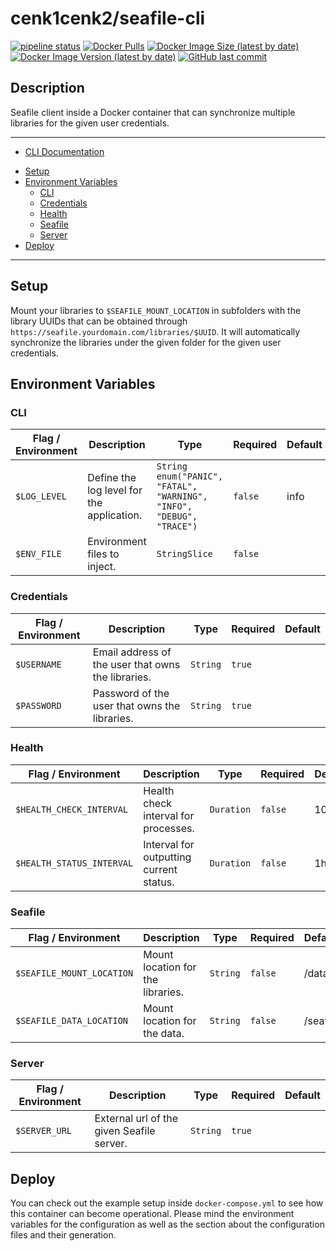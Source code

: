 # cenk1cenk2/seafile-cli

[![pipeline status](https://gitlab.kilic.dev/docker/seafile-cli/badges/master/pipeline.svg)](https://gitlab.kilic.dev/docker/seafile-cli/-/commits/master) [![Docker Pulls](https://img.shields.io/docker/pulls/cenk1cenk2/seafile-cli)](https://hub.docker.com/repository/docker/cenk1cenk2/seafile-cli) [![Docker Image Size (latest by date)](https://img.shields.io/docker/image-size/cenk1cenk2/seafile-cli)](https://hub.docker.com/repository/docker/cenk1cenk2/seafile-cli) [![Docker Image Version (latest by date)](https://img.shields.io/docker/v/cenk1cenk2/seafile-cli)](https://hub.docker.com/repository/docker/cenk1cenk2/seafile-cli) [![GitHub last commit](https://img.shields.io/github/last-commit/cenk1cenk2/seafile-cli)](https://github.com/cenk1cenk2/seafile-cli)

## Description

Seafile client inside a Docker container that can synchronize multiple libraries for the given user credentials.

---

- [CLI Documentation](./CLI.md)

<!-- toc -->

- [Setup](#setup)
- [Environment Variables](#environment-variables)
  - [CLI](#cli)
  - [Credentials](#credentials)
  - [Health](#health)
  - [Seafile](#seafile)
  - [Server](#server)
- [Deploy](#deploy)

<!-- tocstop -->

---

## Setup

Mount your libraries to `$SEAFILE_MOUNT_LOCATION` in subfolders with the library UUIDs that can be obtained through `https://seafile.yourdomain.com/libraries/$UUID`. It will automatically synchronize the libraries under the given folder for the given user credentials.

## Environment Variables

### CLI

| Flag / Environment | Description                               | Type                                                                       | Required | Default |
| ------------------ | ----------------------------------------- | -------------------------------------------------------------------------- | -------- | ------- |
| `$LOG_LEVEL`       | Define the log level for the application. | `String`<br/>`enum("PANIC", "FATAL", "WARNING", "INFO", "DEBUG", "TRACE")` | `false`  | info    |
| `$ENV_FILE`        | Environment files to inject.              | `StringSlice`                                                              | `false`  |         |

### Credentials

| Flag / Environment | Description                                        | Type     | Required | Default |
| ------------------ | -------------------------------------------------- | -------- | -------- | ------- |
| `$USERNAME`        | Email address of the user that owns the libraries. | `String` | `true`   |         |
| `$PASSWORD`        | Password of the user that owns the libraries.      | `String` | `true`   |         |

### Health

| Flag / Environment        | Description                             | Type       | Required | Default |
| ------------------------- | --------------------------------------- | ---------- | -------- | ------- |
| `$HEALTH_CHECK_INTERVAL`  | Health check interval for processes.    | `Duration` | `false`  | 10m     |
| `$HEALTH_STATUS_INTERVAL` | Interval for outputting current status. | `Duration` | `false`  | 1h      |

### Seafile

| Flag / Environment        | Description                       | Type     | Required | Default  |
| ------------------------- | --------------------------------- | -------- | -------- | -------- |
| `$SEAFILE_MOUNT_LOCATION` | Mount location for the libraries. | `String` | `false`  | /data    |
| `$SEAFILE_DATA_LOCATION`  | Mount location for the data.      | `String` | `false`  | /seafile |

### Server

| Flag / Environment | Description                               | Type     | Required | Default |
| ------------------ | ----------------------------------------- | -------- | -------- | ------- |
| `$SERVER_URL`      | External url of the given Seafile server. | `String` | `true`   |         |

## Deploy

You can check out the example setup inside `docker-compose.yml` to see how this container can become operational. Please mind the environment variables for the configuration as well as the section about the configuration files and their generation.
